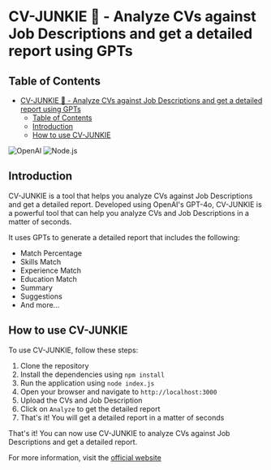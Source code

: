 # CV-JUNKIE 🐙 - Analyze CVs against Job Descriptions and get a detailed report using GPTs

## Table of Contents
- [CV-JUNKIE 🐙 - Analyze CVs against Job Descriptions and get a detailed report using GPTs](#cv-junkie----analyze-cvs-against-job-descriptions-and-get-a-detailed-report-using-gpts)
  - [Table of Contents](#table-of-contents)
  - [Introduction](#introduction)
  - [How to use CV-JUNKIE](#how-to-use-cv-junkie)

![OpenAI](https://img.shields.io/badge/OpenAI-00b3e6?style=flat&logo=openai&logoColor=white)
![Node.js](https://img.shields.io/badge/Node.js-339933?style=flat&logo=node.js&logoColor=white)

## Introduction

CV-JUNKIE is a tool that helps you analyze CVs against Job Descriptions and get a detailed report. Developed using OpenAI's GPT-4o, CV-JUNKIE is a powerful tool that can help you analyze CVs and Job Descriptions in a matter of seconds.

It uses GPTs to generate a detailed report that includes the following:
- Match Percentage
- Skills Match
- Experience Match
- Education Match
- Summary
- Suggestions
- And more...

## How to use CV-JUNKIE

To use CV-JUNKIE, follow these steps:

1. Clone the repository
2. Install the dependencies using `npm install`
3. Run the application using `node index.js`
4. Open your browser and navigate to `http://localhost:3000`
5. Upload the CVs and Job Description
6. Click on `Analyze` to get the detailed report
7. That's it! You will get a detailed report in a matter of seconds

That's it! You can now use CV-JUNKIE to analyze CVs against Job Descriptions and get a detailed report.

For more information, visit the [official website](https://cv-junkie.com)
